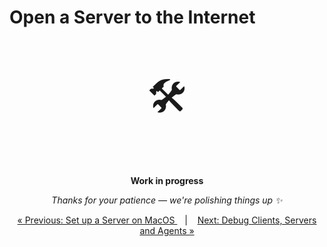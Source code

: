# Open a Server to the Internet


<p align="center" style="font-size: 64px;">🛠️</p>
<p align="center">
  <strong>Work in progress</strong>
</p>
<p align="center">
  <em>Thanks for your patience — we're polishing things up ✨</em>
</p>



<!-- Router setup to open a NAT server

Explain NAT

Firewall

What can happen (bots, hackers)

DID for protection -->


<p align="center">
<a href="setup_macos">&laquo; Previous: Set up a Server on MacOS
 </a> &nbsp;&nbsp;&nbsp;|&nbsp;&nbsp;&nbsp; <a href="../system/debug.md">Next: Debug Clients, Servers and Agents &raquo;</a>
</p>